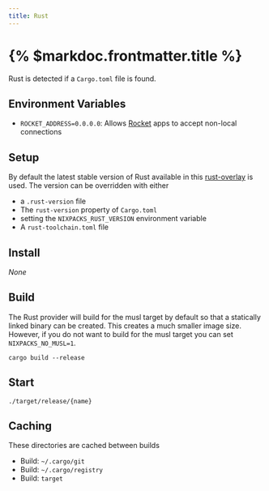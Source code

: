 ```yaml
---
title: Rust
---
```


# {% $markdoc.frontmatter.title %}

Rust is detected if a `Cargo.toml` file is found.

## Environment Variables

- `ROCKET_ADDRESS=0.0.0.0`: Allows [Rocket](https://rocket.rs) apps to accept non-local connections

## Setup

By default the latest stable version of Rust available in this [rust-overlay](https://github.com/oxalica/rust-overlay) is used. The version can be overridden with either

- a `.rust-version` file
- The `rust-version` property of `Cargo.toml`
- setting the `NIXPACKS_RUST_VERSION` environment variable
- A `rust-toolchain.toml` file

## Install

_None_

## Build

The Rust provider will build for the musl target by default so that a statically
linked binary can be created. This creates a much smaller image size. However,
if you do not want to build for the musl target you can set `NIXPACKS_NO_MUSL=1`.

```
cargo build --release
```

## Start

```
./target/release/{name}
```

## Caching

These directories are cached between builds

- Build: `~/.cargo/git`
- Build: `~/.cargo/registry`
- Build: `target`
